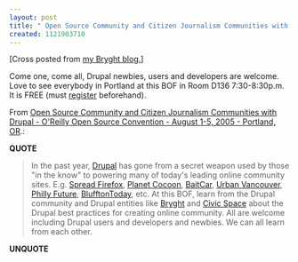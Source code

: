 ```yaml
---
layout: post
title: " Open Source Community and Citizen Journalism Communities with Drupal"
created: 1121903710
---
```

<p>[Cross posted from <a href="http://bryght.com/blog/roland-tanglao/open-source-community-and-citizen-journalism-communities-with-drupal-1">my Bryght blog.]</a>
</p><p>Come one, come all, Drupal newbies, users and developers are welcome. Love to see everybody in Portland at this BOF in Room D136 7:30-8:30p.m. It is FREE (must <a href="http://conferences.oreillynet.com/pub/w/38/register.html">register</a> beforehand).</p><p>From <a href="http://conferences.oreillynet.com/cs/os2005/view/e_sess/7514">Open Source Community and Citizen Journalism Communities with Drupal - O'Reilly Open Source Convention - August 1-5, 2005 - Portland, OR</a>.:</p><p><b>QUOTE</b></p><blockquote><p>In the past year, <a href="http://drupal.org/">Drupal</a> has gone from a secret weapon used by those "in the know" to powering many of today's leading online community sites. E.g. <a href="http://www.spreadfirefox.com/">Spread Firefox</a>, <a href="http://www.planetcocoon.com/">Planet Cocoon</a>, <a href="http://baitcar.com/">BaitCar</a>, <a href="http://www.urbanvancouver.com/">Urban Vancouver</a>, <a href="http://www.phillyfuture.org/">Philly Future</a>, <a href="http://www.blufftontoday.com/">BlufftonToday</a>, etc. At this BOF, learn from the Drupal community and Drupal entities like <a href="http://bryght.com/">Bryght</a> and <a href="http://civicspacelabs.org/home/">Civic Space</a> about the Drupal best practices for creating online community. All are welcome including Drupal users and developers and newbies. We can all learn from each other.
</p></blockquote><p><b>UNQUOTE</b></p>

